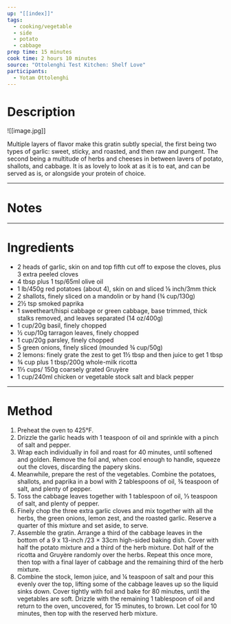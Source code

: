 ```yaml
---
up: "[[index]]"
tags:
  - cooking/vegetable
  - side
  - potato
  - cabbage
prep time: 15 minutes
cook time: 2 hours 10 minutes
source: "Ottolenghi Test Kitchen: Shelf Love"
participants:
  - Yotam Ottolenghi
---
```

# Description
![[image.jpg]]

Multiple layers of flavor make this gratin subtly special, the first being two types of garlic: sweet, sticky, and roasted, and then raw and pungent. The second being a multitude of herbs and cheeses in between lavers of potato, shallots, and cabbage. It is as lovely to look at as it is to eat, and can be served as is, or alongside your protein of choice.
___
# Notes

___
# Ingredients
* 2 heads of garlic, skin on and top fifth cut off to expose the cloves, plus 3 extra peeled cloves
* 4 tbsp plus 1 tsp/65ml olive oil
* 1 lb/450g red potatoes (about 4), skin on and sliced ⅛ inch/3mm thick
* 2 shallots, finely sliced on a mandolin or by hand (¾ cup/130g)
* 2½ tsp smoked paprika
* 1 sweetheart/hispi cabbage or green cabbage, base trimmed, thick stalks removed, and leaves separated (14 oz/400g)
* 1 cup/20g basil, finely chopped
* ½ cup/10g tarragon leaves, finely chopped 
* 1 cup/20g parsley, finely chopped
* 5 green onions, finely sliced (mounded ¾ cup/50g)
* 2 lemons: finely grate the zest to get 1½ tbsp and then juice to get 1 tbsp
* ¾ cup plus 1 tbsp/200g whole-milk ricotta
* 1⅓ cups/ 150g coarsely grated Gruyère
* 1 cup/240ml chicken or vegetable stock salt and black pepper
___
# Method
1. ﻿﻿﻿Preheat the oven to 425°F.
2. ﻿﻿﻿Drizzle the garlic heads with 1 teaspoon of oil and sprinkle with a pinch of salt and pepper.
3. Wrap each individually in foil and roast for 40 minutes, until softened and golden. Remove the foil and, when cool enough to handle, squeeze out the cloves, discarding the papery skins.
4. ﻿﻿﻿Meanwhile, prepare the rest of the vegetables. Combine the potatoes, shallots, and paprika in a bowl with 2 tablespoons of oil, ¾ teaspoon of salt, and plenty of pepper.
5. ﻿﻿﻿Toss the cabbage leaves together with 1 tablespoon of oil, ⅓ teaspoon of salt, and plenty of pepper.
6. ﻿﻿﻿Finely chop the three extra garlic cloves and mix together with all the herbs, the green onions, lemon zest, and the roasted garlic. Reserve a quarter of this mixture and set aside, to serve.
7. ﻿﻿﻿Assemble the gratin. Arrange a third of the cabbage leaves in the bottom of a 9 x 13-inch /23 × 33cm high-sided baking dish. Cover with half the potato mixture and a third of the herb mixture. Dot half of the ricotta and Gruyère randomly over the herbs. Repeat this once more, then top with a final layer of cabbage and the remaining third of the herb mixture.
8. ﻿﻿﻿Combine the stock, lemon juice, and ¼ teaspoon of salt and pour this evenly over the top, lifting some of the cabbage leaves up so the liquid sinks down. Cover tightly with foil and bake for 80 minutes, until the vegetables are soft. Drizzle with the remaining 1 tablespoon of oil and return to the oven, uncovered, for 15 minutes, to brown. Let cool for 10 minutes, then top with the reserved herb mixture.